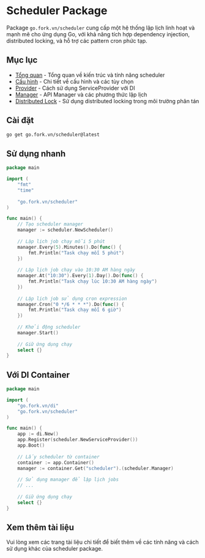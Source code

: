 # Scheduler Package

Package `go.fork.vn/scheduler` cung cấp một hệ thống lập lịch linh hoạt và mạnh mẽ cho ứng dụng Go, với khả năng tích hợp dependency injection, distributed locking, và hỗ trợ các pattern cron phức tạp.

## Mục lục

- [Tổng quan](overview.md) - Tổng quan về kiến trúc và tính năng scheduler
- [Cấu hình](config.md) - Chi tiết về cấu hình và các tùy chọn
- [Provider](provider.md) - Cách sử dụng ServiceProvider với DI
- [Manager](manager.md) - API Manager và các phương thức lập lịch
- [Distributed Lock](with_distributed_lock.md) - Sử dụng distributed locking trong môi trường phân tán

## Cài đặt

```bash
go get go.fork.vn/scheduler@latest
```

## Sử dụng nhanh

```go
package main

import (
    "fmt"
    "time"
    
    "go.fork.vn/scheduler"
)

func main() {
    // Tạo scheduler manager
    manager := scheduler.NewScheduler()
    
    // Lập lịch job chạy mỗi 5 phút
    manager.Every(5).Minutes().Do(func() {
        fmt.Println("Task chạy mỗi 5 phút")
    })
    
    // Lập lịch job chạy vào 10:30 AM hàng ngày
    manager.At("10:30").Every(1).Day().Do(func() {
        fmt.Println("Task chạy lúc 10:30 AM hàng ngày")
    })
    
    // Lập lịch job sử dụng cron expression
    manager.Cron("0 */6 * * *").Do(func() {
        fmt.Println("Task chạy mỗi 6 giờ")
    })
    
    // Khởi động scheduler
    manager.Start()
    
    // Giữ ứng dụng chạy
    select {}
}
```

## Với DI Container

```go
package main

import (
    "go.fork.vn/di"
    "go.fork.vn/scheduler"
)

func main() {
    app := di.New()
    app.Register(scheduler.NewServiceProvider())
    app.Boot()
    
    // Lấy scheduler từ container
    container := app.Container()
    manager := container.Get("scheduler").(scheduler.Manager)
    
    // Sử dụng manager để lập lịch jobs
    // ...
    
    // Giữ ứng dụng chạy
    select {}
}
```

## Xem thêm tài liệu

Vui lòng xem các trang tài liệu chi tiết để biết thêm về các tính năng và cách sử dụng khác của scheduler package.
